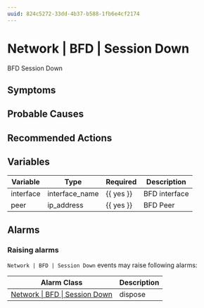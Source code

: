 ```yaml
---
uuid: 824c5272-33dd-4b37-b588-1fb6e4cf2174
---
```

# Network | BFD | Session Down

BFD Session Down

## Symptoms

## Probable Causes

## Recommended Actions

## Variables

Variable | Type | Required | Description
--- | --- | --- | ---
interface | interface_name | {{ yes }} | BFD interface
peer | ip_address | {{ yes }} | BFD Peer

## Alarms

### Raising alarms

`Network | BFD | Session Down` events may raise following alarms:

Alarm Class | Description
--- | ---
[Network \| BFD \| Session Down](../../../alarm-classes/network/bfd/session-down.md) | dispose
